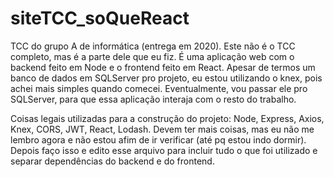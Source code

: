 # siteTCC_soQueReact
TCC do grupo A de informática (entrega em 2020). Este não é o TCC completo, mas é a parte dele que eu fiz. É uma aplicação web com o 
backend feito em Node e o frontend feito em React. Apesar de termos um banco de dados em SQLServer pro projeto, eu estou utilizando o knex,
pois achei mais simples quando comecei. Eventualmente, vou passar ele pro SQLServer, para que essa aplicação interaja com o resto do 
trabalho.

Coisas legais utilizadas para a construção do projeto: Node, Express, Axios, Knex, CORS, JWT, React, Lodash. Devem ter mais coisas, mas eu 
não me lembro agora e não estou afim de ir verificar (até pq estou indo dormir). Depois faço isso e edito esse arquivo para incluir tudo o 
que foi utilizado e separar dependências do backend e do frontend.
